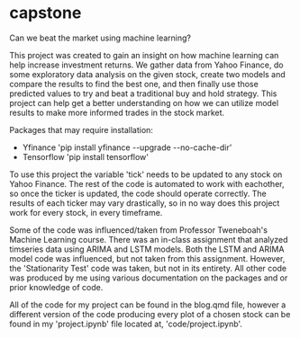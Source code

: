 # capstone
Can we beat the market using machine learning?

This project was created to gain an insight on how machine learning can help increase investment returns. We gather data from Yahoo Finance, do some exploratory data analysis on the given stock, create two models and compare the results to find the best one, and then finally use those predicted values to try and beat a traditional buy and hold strategy. This project can help get a better understanding on how we can utilize model results to make more informed trades in the stock market.

Packages that may require installation:
- Yfinance 'pip install yfinance --upgrade --no-cache-dir'
- Tensorflow 'pip install tensorflow'

To use this project the variable 'tick' needs to be updated to any stock on Yahoo Finance. The rest of the code is automated to work with eachother, so once the ticker is updated, the code should operate correctly. The results of each ticker may vary drastically, so in no way does this project work for every stock, in every timeframe.

Some of the code was influenced/taken from Professor Tweneboah's Machine Learning course. There was an in-class assignment that analyzed timseries data using ARIMA and LSTM models. Both the LSTM and ARIMA model code was influenced, but not taken from this assignment. However, the 'Stationarity Test' code was taken, but not in its entirety.
All other code was produced by me using various documentation on the packages and or prior knowledge of code.

All of the code for my project can be found in the blog.qmd file, however a different version of the code producing every plot of a chosen stock can be found in my 'project.ipynb' file located at, 'code/project.ipynb'.